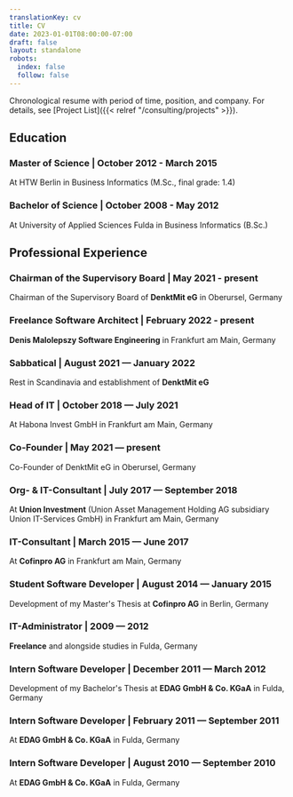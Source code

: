 ```yaml
---
translationKey: cv
title: CV
date: 2023-01-01T08:00:00-07:00
draft: false
layout: standalone
robots:
  index: false
  follow: false
---
```


Chronological resume with period of time, position, and company. For details, see [Project List]({{< relref "/consulting/projects" >}}).

## Education

### **Master of Science** | October 2012 - March 2015
At HTW Berlin in Business Informatics (M.Sc., final grade: 1.4)

### **Bachelor of Science** | October 2008 - May 2012
At University of Applied Sciences Fulda in Business Informatics (B.Sc.)

## Professional Experience

### **Chairman of the Supervisory Board** | May 2021 - present
Chairman of the Supervisory Board of **DenktMit eG** in Oberursel, Germany

### **Freelance Software Architect** | February 2022 - present
**Denis Malolepszy Software Engineering** in Frankfurt am Main, Germany

### **Sabbatical** | August 2021 — January 2022
Rest in Scandinavia and establishment of **DenktMit eG**

### **Head of IT** | October 2018 — July 2021
At Habona Invest GmbH in Frankfurt am Main, Germany

### **Co-Founder** | May 2021 — present
Co-Founder of DenktMit eG in Oberursel, Germany

### **Org- & IT-Consultant** | July 2017 — September 2018
At **Union Investment** (Union Asset Management Holding AG subsidiary Union IT-Services GmbH) in Frankfurt am Main, Germany

### **IT-Consultant** | March 2015 — June 2017
At **Cofinpro AG** in Frankfurt am Main, Germany

### **Student Software Developer** | August 2014 — January 2015
Development of my Master's Thesis at **Cofinpro AG** in Berlin, Germany

### **IT-Administrator** | 2009 — 2012
**Freelance** and alongside studies in Fulda, Germany

### **Intern Software Developer** | December 2011 — March 2012
Development of my Bachelor's Thesis at **EDAG GmbH & Co. KGaA** in Fulda, Germany

### **Intern Software Developer** | February 2011 — September 2011
At **EDAG GmbH & Co. KGaA** in Fulda, Germany

### **Intern Software Developer** | August 2010 — September 2010
At **EDAG GmbH & Co. KGaA** in Fulda, Germany
